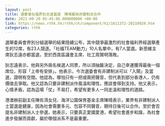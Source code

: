 ```yaml
---
layout: post
title: 選委會社福界狄志遠當選　陳晴冀與非建制派合作
date: 2021-09-20 05:45:06.000000000 +08:00
link: https://news.rthk.hk/rthk/ch/component/k2/1611372-20210920.htm
categories: rthk
---
```


選舉委員會界別分組選舉的結果陸續公布，其中競爭最激烈的社會福利界經選舉產生的12席，有23人競逐。「社福TEAM動力」10人名單中，有7人當選。新思維主席狄志遠亦都當選，至於西貢區議會主席、社工周賢明落敗。

狄志遠表示，他與另外兩名候選人同票，所以須抽籤決定，自己幸運獲得最後一個席位，形容「上帝有安排」。他表示，今次選委會有非建制派可以「入閘」及當選，證明有空間。他認為，哪怕只有一把或兩把聲音，但代表到部分香港人，仍有價值去爭取。他又認為只要非建制派作風溫和理性，應該會得到支持。他又表示，心情矛盾，認為這場「仗」不易打，希望有更多人一同走溫和理性的道路。

港澳辦前副主任陳佐洱女兒、海洋公園保育基金主席陳晴表示，業界有非建制派人士當選是健康，因為社會需要多元、包容不同聲音，期待日後可以合作。至於會否提名非建制派人士參選，她表示，只要真正愛國愛港，希望社會進步和諧，為社會進步發展而貢獻，屬於哪個派系不是最重要。
